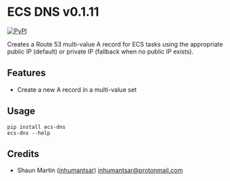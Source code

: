 # ECS DNS v0.1.11

[![PyPI](https://img.shields.io/pypi/v/ecs-dns}.svg)](https://pypi.python.org/pypi/ecs-dns)

Creates a Route 53 multi-value A record for ECS tasks using the appropriate public IP (default) or private IP (fallback when no public IP exists).

## Features

* Create a new A record in a multi-value set

## Usage

    pip install ecs-dns
    ecs-dns --help

## Credits

* Shaun Martin ([inhumantsar](https://github.com/inhumantsar)) [inhumantsar@protonmail.com](mailto:inhumantsar@protonmail.com)
